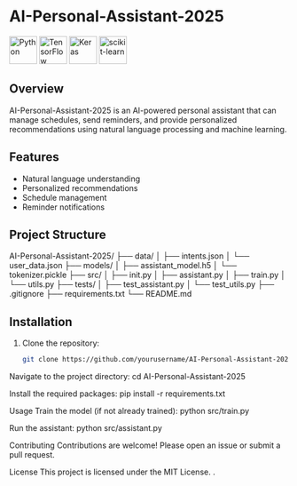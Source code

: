 # AI-Personal-Assistant-2025

<img src="https://www.python.org/static/community_logos/python-logo.png" alt="Python" width="50" height="50">
<img src="https://www.tensorflow.org/images/tf_logo_social.png" alt="TensorFlow" width="50" height="50">
<img src="https://upload.wikimedia.org/wikipedia/commons/a/ae/Keras_logo.svg" alt="Keras" width="50" height="50">
<img src="https://upload.wikimedia.org/wikipedia/commons/0/05/Scikit_learn_logo_small.svg" alt="scikit-learn" width="50" height="50">

## Overview
AI-Personal-Assistant-2025 is an AI-powered personal assistant that can manage schedules, send reminders, and provide personalized recommendations using natural language processing and machine learning.

## Features
- Natural language understanding
- Personalized recommendations
- Schedule management
- Reminder notifications

## Project Structure

AI-Personal-Assistant-2025/ ├── data/ │ ├── intents.json │ └── user_data.json ├── models/ │ ├── assistant_model.h5 │ └── tokenizer.pickle ├── src/ │ ├── init.py │ ├── assistant.py │ ├── train.py │ └── utils.py ├── tests/ │ ├── test_assistant.py │ └── test_utils.py ├── .gitignore ├── requirements.txt └── README.md


## Installation
1. Clone the repository:
   ```bash
   git clone https://github.com/yourusername/AI-Personal-Assistant-2025.git

Navigate to the project directory:
cd AI-Personal-Assistant-2025

Install the required packages:
pip install -r requirements.txt

Usage
Train the model (if not already trained):
python src/train.py

Run the assistant:
python src/assistant.py

Contributing
Contributions are welcome! Please open an issue or submit a pull request.

License
This project is licensed under the MIT License.
.